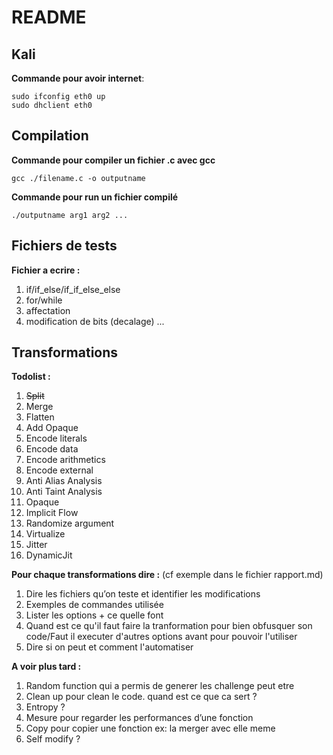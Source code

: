 # README

## Kali

**Commande pour avoir internet**:
```
sudo ifconfig eth0 up
sudo dhclient eth0
```

## Compilation

**Commande pour compiler un fichier .c avec gcc**
```
gcc ./filename.c -o outputname
```

**Commande pour run un fichier compilé**
```
./outputname arg1 arg2 ...
```

## Fichiers de tests 

**Fichier a ecrire :**
1. if/if_else/if_if_else_else
1. for/while
1. affectation
1. modification de bits (decalage)
...

## Transformations

**Todolist :**
1. ~~Split~~
1. Merge
1. Flatten
1. Add Opaque
1. Encode literals
1. Encode data
1. Encode arithmetics
1. Encode external
1. Anti Alias Analysis
1. Anti Taint Analysis
1. Opaque
1. Implicit Flow
1. Randomize argument
1. Virtualize
1. Jitter
1. DynamicJit


**Pour chaque transformations dire :**
(cf exemple dans le fichier rapport.md)
1. Dire les fichiers qu’on teste et identifier les modifications
1. Exemples de commandes utilisée 
1. Lister les options + ce quelle font
1. Quand est ce qu'il faut faire la tranformation pour bien obfusquer son code/Faut il executer d'autres options avant pour pouvoir l'utiliser
1. Dire si on peut et comment l'automatiser

**A voir plus tard :**
1. Random function qui a permis de generer les challenge peut etre  
1. Clean up pour clean le code. quand est ce que ca sert ? 
1. Entropy ? 
1. Mesure pour regarder les performances d’une fonction
1. Copy pour copier une fonction ex: la merger avec elle meme
1. Self modify ?
